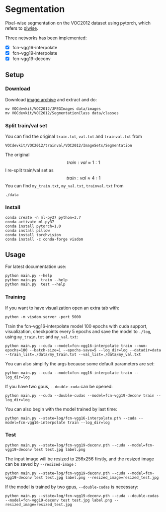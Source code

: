 # Segmentation

Pixel-wise segmentation on the VOC2012 dataset using pytorch, which refers to [piwise](https://github.com/bodokaiser/piwise).

Three networks has been implemented:

- [x] fcn-vgg16-interpolate
- [x] fcn-vgg19-interpolate
- [x] fcn-vgg19-deconv

## Setup

### Download

Download [image archive](http://host.robots.ox.ac.uk/pascal/VOC/) and extract and do:

```
mv VOCdevkit/VOC2012/JPEGImages data/images
mv VOCdevkit/VOC2012/SegmentationClass data/classes
```

### Split train/val set

You can find the original `train.txt`, `val.txt` and `trainval.txt` from

```
VOCdevkit/VOC2012/trainval/VOC2012/ImageSets/Segmentation
```

The original 
$$
train:val \approx 1:1
$$
I re-split train/val set as
$$
train:val \approx 4:1
$$
You can find `my_train.txt`, `my_val.txt`, `trainval.txt` from

```
./data
```

### Install

```
conda create -n ml-py37 python=3.7
conda activate ml-py37
conda install pytorch=1.0
conda install pillow
conda install torchvision
conda install -c conda-forge visdom
```

## Usage

For latest documentation use:

```
python main.py --help
python main.py  train --help
python main.py  test --help
```

### Training

If you want to have visualization open an extra tab with:

```
python -m visdom.server -port 5000
```

Train the fcn-vgg16-interpolate model 100 epochs with cuda support, visualization, checkpoints every 5 epochs and save the model to `./log`, using `my_train.txt` and `my_val.txt`:

```
python main.py --cuda --model=fcn-vgg16-interpolate train --num-epochs=100 --batch-size=1 --epochs-save=5 --log_dir=log --datadir=data --train_list=./data/my_train.txt --val_list=./data/my_val.txt
```

You can also simplify the args because some default parameters are set:

```
python main.py --cuda --model=fcn-vgg16-interpolate train --log_dir=log 
```

If you have two gpus, `--double-cuda` can be opened:

```
python main.py --cuda --double-cudas --model=fcn-vgg19-deconv train --log_dir=log
```

You can also begin with the model trained by last time:

```
python main.py --state=log/fcn-vgg16-interpolate.pth --cuda --model=fcn-vgg16-interpolate train --log_dir=log
```

### Test

```
python main.py --state=log/fcn-vgg19-deconv.pth --cuda --model=fcn-vgg19-deconv test test.jpg label.png
```

The input image will be resized to 256x256 firstly,  and the resized image can be saved by `--resized-image` :

```
python main.py --state=log/fcn-vgg19-deconv.pth --cuda --model=fcn-vgg19-deconv test test.jpg label.png --resized_image=resized_test.jpg
```

If the model is trained by two gpus,  `--double-cudas` is necessary:

```
python main.py --state=log/fcn-vgg19-deconv.pth --cuda --double-cudas --model=fcn-vgg19-deconv test test.jpg label.png --resized_image=resized_test.jpg
```
